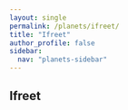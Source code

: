 ```yaml
---
layout: single
permalink: /planets/ifreet/
title: "Ifreet"
author_profile: false
sidebar:
  nav: "planets-sidebar"
---
```


## Ifreet